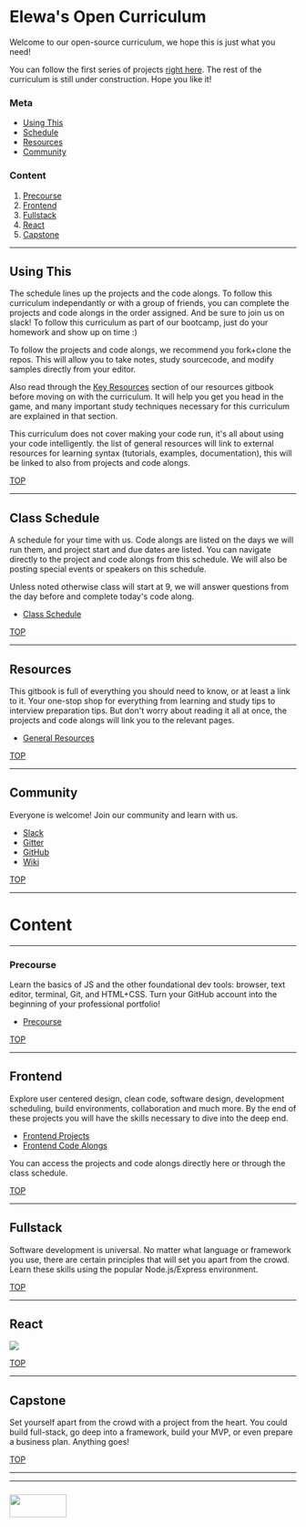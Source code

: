 # Elewa's Open Curriculum

Welcome to our open-source curriculum, we hope this is just what you need! 

You can follow the first series of projects [right here](https://elewa-academy.github.io/Fundamentals).  The rest of the curriculum is still under construction.   Hope you like it! 

### Meta
* [Using This](#using-this) 
* [Schedule](#class-schedule)
* [Resources](#resources)
* [Community](#community)

### Content
1. [Precourse](#precourse) 
2. [Frontend](#frontend)
3. [Fullstack](#fullstack)
4. [React](#react)
5. [Capstone](#capstone)

---

## Using This

The schedule lines up the projects and the code alongs. To follow this curriculum independantly or with a group of friends, you can complete the projects and code alongs in the order assigned.  And be sure to join us on slack!  To follow this curriculum as part of our bootcamp, just do your homework and show up on time :)

To follow the projects and code alongs, we recommend you fork+clone the repos.  This will allow you to take notes, study sourcecode, and modify samples directly from your editor.

Also read through the [Key Resources]() section of our resources gitbook before moving on with the curriculum.  It will help you get you head in the game, and many important study techniques necessary for this curriculum are explained in that section.

This curriculum does not cover making your code run, it's all about using your code intelligently. the list of general resources will link to external resources for learning syntax (tutorials, examples, documentation), this will be linked to also from projects and code alongs.

[TOP](#elewas-open-curriculum)

---


## Class Schedule

A schedule for your time with us. Code alongs are listed on the days we will run them, and project start and due dates are listed. You can navigate directly to the project and code alongs from this schedule.  We will also be posting special events or speakers on this schedule.  

Unless noted otherwise class will start at 9, we will answer questions from the day before and complete today's code along.  

* [Class Schedule](https://elewa-academy.github.io/April-2018)

[TOP](#elewas-open-curriculum)

---


## Resources

This gitbook is full of everything you should need to know, or at least a link to it.  Your one-stop shop for everything from learning and study tips to interview preparation tips.  But don't worry about reading it all at once, the projects and code alongs will link you to the relevant pages. 

* [General Resources](https://elewa-academy.github.io/General-Resources) 

[TOP](#elewas-open-curriculum)


---
## Community

Everyone is welcome!  Join our community and learn with us.  
* [Slack](https://join.slack.com/t/elewa-academy/shared_invite/enQtMjk4OTA3OTM1NjIwLTA2ZmQ0NDVhNjQxZWM2NjNhNmMyNmVhZGNhZmJmZTY1OWQ4Nzc0ZTkzZGE3NjdiYTYwYThlNzI3YTg2NGM5MGM)
* [Gitter](https://gitter.im/elewa-academy/Lobby)
* [GitHub](https://github.com/elewa-academy)
* [Wiki](https://github.com/elewa-academy/elewa-academy.github.io/wiki)

[TOP](#elewas-open-curriculum)

---
# Content
---

### Precourse

Learn the basics of JS and the other foundational dev tools: browser, text editor, terminal, Git, and HTML+CSS.  Turn your GitHub account into the beginning of your professional portfolio!

* [Precourse](https://elewa-academy.github.io/April-Precourse)

[TOP](#elewas-open-curriculum)

---

## Frontend

Explore user centered design, clean code, software design, development scheduling, build environments, collaboration and much more. By the end of these projects you will have the skills necessary to dive into the deep end.  

* [Frontend Projects](https://elewa-academy.github.io/Frontend-Projects) 
* [Frontend Code Alongs](https://elewa-academy.github.io/Frontend-Code-Alongs)

You can access the projects and code alongs directly here or through the class schedule.

[TOP](#elewas-open-curriculum)

---

## Fullstack

Software development is universal.  No matter what language or framework you use, there are certain principles that will set you apart from the crowd.  Learn these skills using the popular Node.js/Express environment.



[TOP](#elewas-open-curriculum)

---

## React

![](https://blogcdn1.secureserver.net/wp-content/uploads/2016/04/reactjs-meme-e1460585930658.png)

[TOP](#elewas-open-curriculum)

---

## Capstone


Set yourself apart from the crowd with a project from the heart.  You could build full-stack, go deep into a framework, build your MVP, or even prepare a business plan.  Anything goes!

[TOP](#elewas-open-curriculum)



___
___
### <a href="http://elewa.education/blog" target="_blank"><img src="https://user-images.githubusercontent.com/18554853/34921062-506450ae-f97d-11e7-875f-6feeb26ad72d.png" width="100" height="40"/></a>